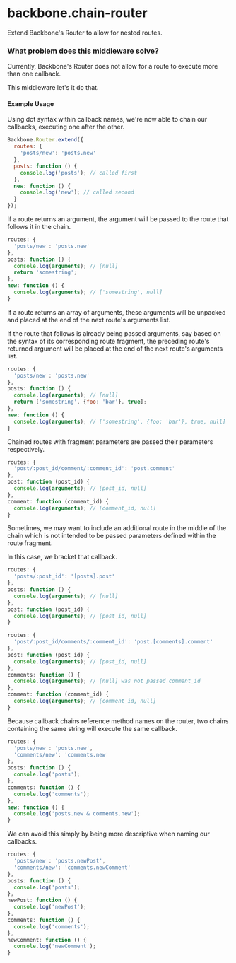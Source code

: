 # backbone.chain-router

Extend Backbone's Router to allow for nested routes.

### What problem does this middleware solve?

Currently, Backbone's Router does not allow for a route to execute more than one callback.

This middleware let's it do that.

#### Example Usage

Using dot syntax within callback names, we're now able to chain our callbacks, executing one after the other.

```js
Backbone.Router.extend({
  routes: {
    'posts/new': 'posts.new'
  },
  posts: function () {
    console.log('posts'); // called first
  },
  new: function () {
    console.log('new'); // called second
  }
});
```
If a route returns an argument, the argument will be passed to the route that follows it in the chain.
```js
routes: {
  'posts/new': 'posts.new'
},
posts: function () {
  console.log(arguments); // [null]
  return 'somestring';
},
new: function () {
  console.log(arguments); // ['somestring', null]
}
```
If a route returns an array of arguments, these arguments will be unpacked and placed at the end of the next route's arguments list.

If the route that follows is already being passed arguments, say based on the syntax of its corresponding route fragment, the preceding route's returned argument will be placed at the end of the next route's arguments list.
```js
routes: {
  'posts/new': 'posts.new'
},
posts: function () {
  console.log(arguments); // [null]
  return ['somestring', {foo: 'bar'}, true];
},
new: function () {
  console.log(arguments); // ['somestring', {foo: 'bar'}, true, null]
}
```
Chained routes with fragment parameters are passed their parameters respectively.
```js
routes: {
  'post/:post_id/comment/:comment_id': 'post.comment'
},
post: function (post_id) {
  console.log(arguments); // [post_id, null]
},
comment: function (comment_id) {
  console.log(arguments); // [comment_id, null]
}
```
Sometimes, we may want to include an additional route in the middle of the chain which is not intended to be passed parameters defined within the route fragment.

In this case, we bracket that callback.
```js
routes: {
  'posts/:post_id': '[posts].post'
},
posts: function () {
  console.log(arguments); // [null]
},
post: function (post_id) {
  console.log(arguments); // [post_id, null]
}
```
```js
routes: {
  'post/:post_id/comments/:comment_id': 'post.[comments].comment'
},
post: function (post_id) {
  console.log(arguments); // [post_id, null]
},
comments: function () {
  console.log(arguments); // [null] was not passed comment_id
},
comment: function (comment_id) {
  console.log(arguments); // [comment_id, null]
}
```
Because callback chains reference method names on the router, two chains containing the same string will execute the same callback.
```js
routes: {
  'posts/new': 'posts.new',
  'comments/new': 'comments.new'
},
posts: function () {
  console.log('posts');
},
comments: function () {
  console.log('comments');
},
new: function () {
  console.log('posts.new & comments.new');
}
```
We can avoid this simply by being more descriptive when naming our callbacks.
```js
routes: {
  'posts/new': 'posts.newPost',
  'comments/new': 'comments.newComment'
},
posts: function () {
  console.log('posts');
},
newPost: function () {
  console.log('newPost');
},
comments: function () {
  console.log('comments');
},
newComment: function () {
  console.log('newComment');
}
```
